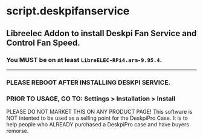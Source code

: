 # script.deskpifanservice
## Libreelec Addon to install Deskpi Fan Service and Control Fan Speed.
### You MUST be on at least `LibreELEC-RPi4.arm-9.95.4`.

**********************************************************************************************************************************************************************
### PLEASE REBOOT AFTER INSTALLING DESKPI SERVICE.

### PRIOR TO USAGE, GO TO: Settings > Installation > Install

PLEASE DO NOT MARKET THIS ON ANY PRODUCT PAGE!
This software is NOT intented to be used as a selling point for the DeskpiPro Case. 
It is to help people who ALREADY purchased a DeskpiPro case and have buyers remorse.

